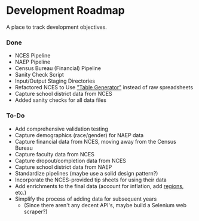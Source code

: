 # Development Roadmap

A place to track development objectives.

### Done

* NCES Pipeline
* NAEP Pipeline
* Census Bureau (Financial) Pipeline
* Sanity Check Script
* Input/Output Staging Directories
* Refactored NCES to Use ["Table Generator"](https://nces.ed.gov/ccd/elsi/tableGenerator.aspx) 
instead of raw spreadsheets
* Capture school district data from NCES
* Added sanity checks for all data files

### To-Do

* Add comprehensive validation testing
* Capture demographics (race/gender) for NAEP data
* Capture financial data from NCES, moving away from the Census Bureau
* Capture faculty data from NCES
* Capture dropout/completion data from NCES
* Capture school district data from NAEP
* Standardize pipelines (maybe use a solid design pattern?)
* Incorporate the NCES-provided tip sheets for using their data
* Add enrichments to the final data (account for inflation, add [regions](https://ies.ed.gov/ncee/edlabs/about/), etc.)
* Simplify the process of adding data for subsequent years
    * (Since there aren't any decent API's, maybe build a Selenium web scraper?)
